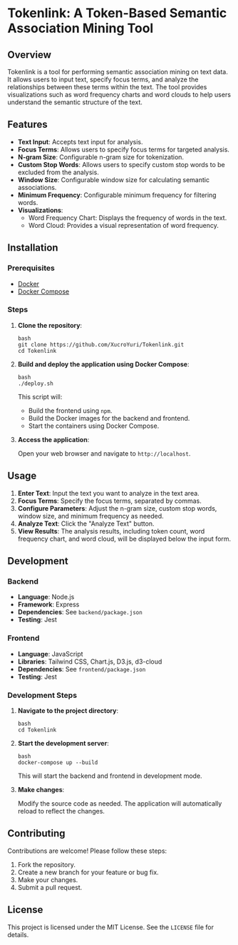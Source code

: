 # Tokenlink: A Token-Based Semantic Association Mining Tool

## Overview

Tokenlink is a tool for performing semantic association mining on text data. It allows users to input text, specify focus terms, and analyze the relationships between these terms within the text. The tool provides visualizations such as word frequency charts and word clouds to help users understand the semantic structure of the text.

## Features

-   **Text Input**: Accepts text input for analysis.
-   **Focus Terms**: Allows users to specify focus terms for targeted analysis.
-   **N-gram Size**: Configurable n-gram size for tokenization.
-   **Custom Stop Words**: Allows users to specify custom stop words to be excluded from the analysis.
-   **Window Size**: Configurable window size for calculating semantic associations.
-   **Minimum Frequency**: Configurable minimum frequency for filtering words.
-   **Visualizations**:
    -   Word Frequency Chart: Displays the frequency of words in the text.
    -   Word Cloud: Provides a visual representation of word frequency.

## Installation

### Prerequisites

-   [Docker](https://www.docker.com/get-started)
-   [Docker Compose](https://docs.docker.com/compose/install/)

### Steps

1.  **Clone the repository**:

    ```
    bash
    git clone https://github.com/XucroYuri/Tokenlink.git
    cd Tokenlink
    ```


2.  **Build and deploy the application using Docker Compose**:
    ```
    bash
    ./deploy.sh
    ```

    This script will:

    -   Build the frontend using `npm`.
    -   Build the Docker images for the backend and frontend.
    -   Start the containers using Docker Compose.

3.  **Access the application**:

    Open your web browser and navigate to `http://localhost`.

## Usage

1.  **Enter Text**: Input the text you want to analyze in the text area.
2.  **Focus Terms**: Specify the focus terms, separated by commas.
3.  **Configure Parameters**: Adjust the n-gram size, custom stop words, window size, and minimum frequency as needed.
4.  **Analyze Text**: Click the "Analyze Text" button.
5.  **View Results**: The analysis results, including token count, word frequency chart, and word cloud, will be displayed below the input form.

## Development

### Backend

-   **Language**: Node.js
-   **Framework**: Express
-   **Dependencies**: See `backend/package.json`
-   **Testing**: Jest

### Frontend

-   **Language**: JavaScript
-   **Libraries**: Tailwind CSS, Chart.js, D3.js, d3-cloud
-   **Dependencies**: See `frontend/package.json`
-   **Testing**: Jest

### Development Steps

1.  **Navigate to the project directory**:

    ```
    bash
    cd Tokenlink
    ```

2.  **Start the development server**:

    ```
    bash
    docker-compose up --build
    ```

    This will start the backend and frontend in development mode.

3.  **Make changes**:

    Modify the source code as needed. The application will automatically reload to reflect the changes.

## Contributing

Contributions are welcome! Please follow these steps:

1.  Fork the repository.
2.  Create a new branch for your feature or bug fix.
3.  Make your changes.
4.  Submit a pull request.

## License

This project is licensed under the MIT License. See the `LICENSE` file for details.
